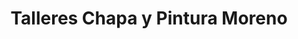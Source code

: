 ---
title: "Talleres Chapa y Pintura Moreno"
url: /la-linea-de-la-concepcion/talleres-chapa-y-pintura-moreno/
shop: reparación de automóviles
---